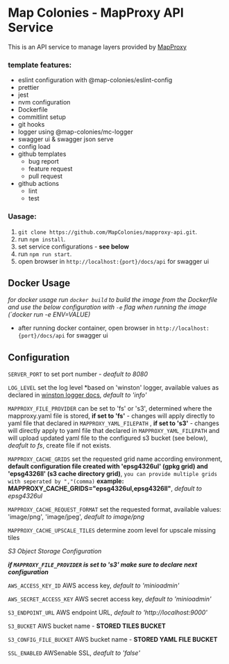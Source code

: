 # Map Colonies - MapProxy API Service

This is an API service to manage layers provided by [MapProxy](https://mapproxy.org/) 

### template features:
- eslint configuration with @map-colonies/eslint-config
- prettier
- jest
- nvm configuration
- Dockerfile
- commitlint setup
- git hooks
- logger using @map-colonies/mc-logger
- swagger ui & swagger json serve
- config load
- github templates
  - bug report
  - feature request
  - pull request
- github actions
  - lint
  - test

### Uasage:

1. `git clone https://github.com/MapColonies/mapproxy-api.git`.
2. run `npm install`.
3. set service configurations - **see below**
4. run `npm run start`.
5. open browser in `http://localhost:{port}/docs/api` for swagger ui

## Docker Usage

*for docker usage run `docker build` to build the image from the Dockerfile and use the below configuration with `-e` flag when running the image (`docker run -e ENV=VALUE)*

- after running docker container, open browser in `http://localhost:{port}/docs/api` for swagger ui

## Configuration

`SERVER_PORT` to set port number - *deafult to 8080*

`LOG_LEVEL` set the log level *based on 'winston' logger, available values as declared in [winston logger docs](https://github.com/winstonjs/winston), *default to 'info'*

`MAPPROXY_FILE_PROVIDER` can be set to 'fs' or 's3', determined where the mapproxy.yaml file is stored, **if set to 'fs'** - changes will apply directly 
to yaml file that declared in `MAPPROXY_YAML_FILEPATH` , **if set to 's3'** -  changes will directly apply to yaml file that declared in `MAPPROXY_YAML_FILEPATH` and will upload updated yaml file to the configured s3 bucket (see below), *deafult to fs*, create file if not exists.

`MAPPROXY_CACHE_GRIDS` set the requested grid name according environment, **default configuration file created with 'epsg4326ul' (gpkg grid) and 'epsg4326ll' (s3 cache directory grid)**, `you can provide multiple grids with seperated by ","(comma)` **example: MAPPROXY_CACHE_GRIDS="epsg4326ul,epsg4326ll"**, *default to epsg4326ul*

`MAPPROXY_CACHE_REQUEST_FORMAT` set the requested format, available values: 'image/png', 'image/jpeg', *deafult to image/png*

`MAPPROXY_CACHE_UPSCALE_TILES` determine zoom level for upscale missing tiles

*S3 Object Storage Configuration*

***if `MAPPROXY_FILE_PROVIDER` is set to 's3' make sure to declare next configuration***

`AWS_ACCESS_KEY_ID` AWS access key, *default to 'minioadmin'*

`AWS_SECRET_ACCESS_KEY` AWS secret access key, *default to 'minioadmin'*

`S3_ENDPOINT_URL` AWS endpoint URL, *default to 'http://localhost:9000'*

`S3_BUCKET` AWS bucket name - **STORED TILES BUCKET**

`S3_CONFIG_FILE_BUCKET` AWS bucket name - **STORED YAML FILE BUCKET**

`SSL_ENABLED` AWSenable SSL, *deafult to 'false'*
